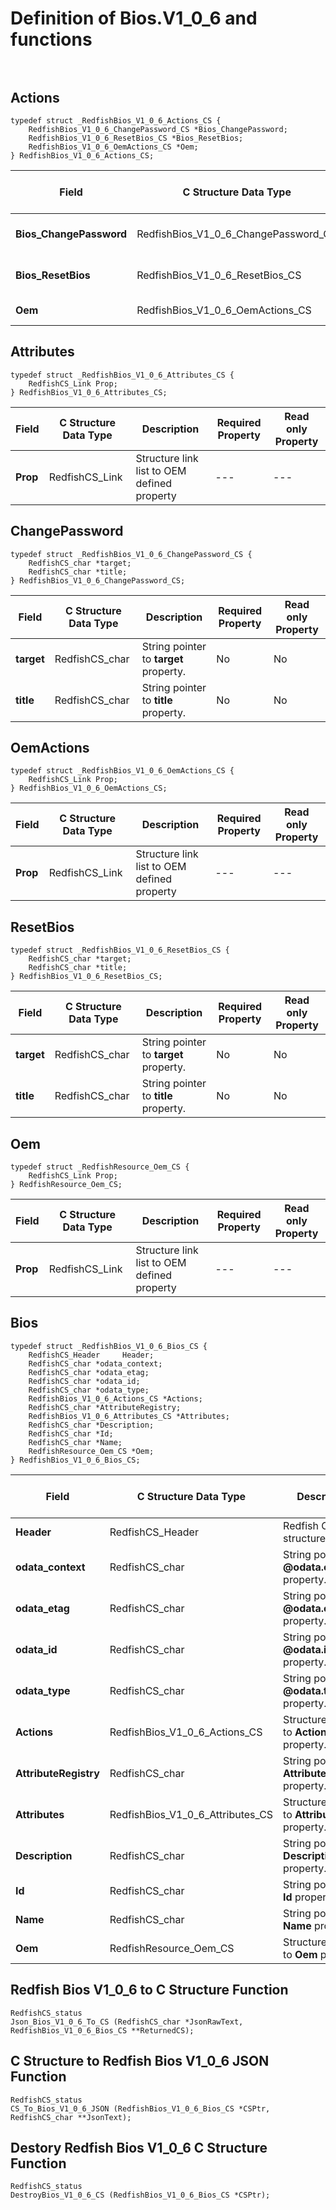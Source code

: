 # Definition of Bios.V1_0_6 and functions<br><br>

## Actions
    typedef struct _RedfishBios_V1_0_6_Actions_CS {
        RedfishBios_V1_0_6_ChangePassword_CS *Bios_ChangePassword;
        RedfishBios_V1_0_6_ResetBios_CS *Bios_ResetBios;
        RedfishBios_V1_0_6_OemActions_CS *Oem;
    } RedfishBios_V1_0_6_Actions_CS;

|Field |C Structure Data Type|Description |Required Property|Read only Property
| ---  | --- | --- | --- | ---
|**Bios_ChangePassword**|RedfishBios_V1_0_6_ChangePassword_CS| Structure points to **#Bios.ChangePassword** property.| No| No
|**Bios_ResetBios**|RedfishBios_V1_0_6_ResetBios_CS| Structure points to **#Bios.ResetBios** property.| No| No
|**Oem**|RedfishBios_V1_0_6_OemActions_CS| Structure points to **Oem** property.| No| No


## Attributes
    typedef struct _RedfishBios_V1_0_6_Attributes_CS {
        RedfishCS_Link Prop;
    } RedfishBios_V1_0_6_Attributes_CS;

|Field |C Structure Data Type|Description |Required Property|Read only Property
| ---  | --- | --- | --- | ---
|**Prop**|RedfishCS_Link| Structure link list to OEM defined property| ---| ---


## ChangePassword
    typedef struct _RedfishBios_V1_0_6_ChangePassword_CS {
        RedfishCS_char *target;
        RedfishCS_char *title;
    } RedfishBios_V1_0_6_ChangePassword_CS;

|Field |C Structure Data Type|Description |Required Property|Read only Property
| ---  | --- | --- | --- | ---
|**target**|RedfishCS_char| String pointer to **target** property.| No| No
|**title**|RedfishCS_char| String pointer to **title** property.| No| No


## OemActions
    typedef struct _RedfishBios_V1_0_6_OemActions_CS {
        RedfishCS_Link Prop;
    } RedfishBios_V1_0_6_OemActions_CS;

|Field |C Structure Data Type|Description |Required Property|Read only Property
| ---  | --- | --- | --- | ---
|**Prop**|RedfishCS_Link| Structure link list to OEM defined property| ---| ---


## ResetBios
    typedef struct _RedfishBios_V1_0_6_ResetBios_CS {
        RedfishCS_char *target;
        RedfishCS_char *title;
    } RedfishBios_V1_0_6_ResetBios_CS;

|Field |C Structure Data Type|Description |Required Property|Read only Property
| ---  | --- | --- | --- | ---
|**target**|RedfishCS_char| String pointer to **target** property.| No| No
|**title**|RedfishCS_char| String pointer to **title** property.| No| No


## Oem
    typedef struct _RedfishResource_Oem_CS {
        RedfishCS_Link Prop;
    } RedfishResource_Oem_CS;

|Field |C Structure Data Type|Description |Required Property|Read only Property
| ---  | --- | --- | --- | ---
|**Prop**|RedfishCS_Link| Structure link list to OEM defined property| ---| ---


## Bios
    typedef struct _RedfishBios_V1_0_6_Bios_CS {
        RedfishCS_Header     Header;
        RedfishCS_char *odata_context;
        RedfishCS_char *odata_etag;
        RedfishCS_char *odata_id;
        RedfishCS_char *odata_type;
        RedfishBios_V1_0_6_Actions_CS *Actions;
        RedfishCS_char *AttributeRegistry;
        RedfishBios_V1_0_6_Attributes_CS *Attributes;
        RedfishCS_char *Description;
        RedfishCS_char *Id;
        RedfishCS_char *Name;
        RedfishResource_Oem_CS *Oem;
    } RedfishBios_V1_0_6_Bios_CS;

|Field |C Structure Data Type|Description |Required Property|Read only Property
| ---  | --- | --- | --- | ---
|**Header**|RedfishCS_Header|Redfish C structure header|---|---
|**odata_context**|RedfishCS_char| String pointer to **@odata.context** property.| No| No
|**odata_etag**|RedfishCS_char| String pointer to **@odata.etag** property.| No| No
|**odata_id**|RedfishCS_char| String pointer to **@odata.id** property.| Yes| No
|**odata_type**|RedfishCS_char| String pointer to **@odata.type** property.| Yes| No
|**Actions**|RedfishBios_V1_0_6_Actions_CS| Structure points to **Actions** property.| No| No
|**AttributeRegistry**|RedfishCS_char| String pointer to **AttributeRegistry** property.| No| Yes
|**Attributes**|RedfishBios_V1_0_6_Attributes_CS| Structure points to **Attributes** property.| No| No
|**Description**|RedfishCS_char| String pointer to **Description** property.| No| Yes
|**Id**|RedfishCS_char| String pointer to **Id** property.| Yes| Yes
|**Name**|RedfishCS_char| String pointer to **Name** property.| Yes| Yes
|**Oem**|RedfishResource_Oem_CS| Structure points to **Oem** property.| No| No
## Redfish Bios V1_0_6 to C Structure Function
    RedfishCS_status
    Json_Bios_V1_0_6_To_CS (RedfishCS_char *JsonRawText, RedfishBios_V1_0_6_Bios_CS **ReturnedCS);

## C Structure to Redfish Bios V1_0_6 JSON Function
    RedfishCS_status
    CS_To_Bios_V1_0_6_JSON (RedfishBios_V1_0_6_Bios_CS *CSPtr, RedfishCS_char **JsonText);

## Destory Redfish Bios V1_0_6 C Structure Function
    RedfishCS_status
    DestroyBios_V1_0_6_CS (RedfishBios_V1_0_6_Bios_CS *CSPtr);

